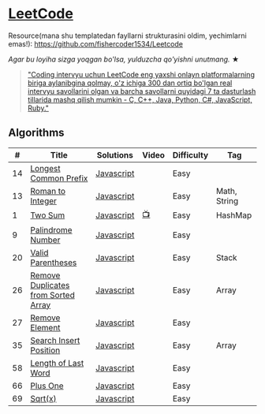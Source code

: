 # [LeetCode](https://leetcode.com/problemset/algorithms/)
Resource(mana shu templatedan fayllarni strukturasini oldim, yechimlarni emas!): https://github.com/fishercoder1534/Leetcode

_Agar bu loyiha sizga yoqgan bo'lsa, yulduzcha qo'yishni unutmang._ &#9733;

> ["Coding intervyu uchun LeetCode eng yaxshi onlayn platformalarning biriga aylanibgina qolmay, o'z ichiga 300 dan ortiq bo'lgan real intervyu savollarini olgan va barcha savollarni quyidagi 7 ta dasturlash tillarida mashq qilish mumkin - C, C++, Java, Python, C#, JavaScript, Ruby."](https://www.quora.com/How-effective-is-Leetcode-for-preparing-for-technical-interviews)

## Algorithms

| #    |      Title     | Solutions                                                                                                                                | Video                                                                         | Difficulty                       | Tag                  
|------|----------------|------------------------------------------------------------------------------------------------------------------------------------------|-------------------------------------------------------------------------------|----------------------------------|-------------
| 14   |[Longest Common Prefix](https://leetcode.com/problems/longest-common-prefix/)| [Javascript](../master/src/main/javascript/_14.js)                                                                   |                            | Easy                             
| 13   |[Roman to Integer](https://leetcode.com/problems/roman-to-integer)| [Javascript](../master/src/main/javascript/_13.js)                                                                   |                                                                               | Easy                             | Math, String
| 1    |[Two Sum](https://leetcode.com/problems/two-sum/)| [Javascript](../master/src/main/javascript/_1.js) | [:tv:](https://www.youtube.com/watch?v=kPXOr6pW8KM&t=)                        | Easy                             | HashMap 
| 9    |[Palindrome Number](https://leetcode.com/problems/palindrome-number/)| [Javascript](../master/src/main/javascript/_9.js)                                           |                                                                               | Easy 
| 20   |[Valid Parentheses](https://leetcode.com/problems/valid-parentheses/)| [Javascript](../master/src/main/javascript/_20.js)                                            |                                                                    | Easy                             |Stack
| 26   |[Remove Duplicates from Sorted Array](https://leetcode.com/problems/remove-duplicates-from-sorted-array/)| [Javascript](../master/src/main/javascript/_26.js)                                                                   | | Easy                             | Array 
| 27   |[Remove Element](https://leetcode.com/problems/remove-element/)| [Javascript](../master/src/main/javascript/_27.js)                                                                   |                                                                               | Easy                             |
| 35   |[Search Insert Position](https://leetcode.com/problems/search-insert-position/)| [Javascript](../master/src/main/javascript/_35.js)                                                                   || Easy                                                                          | Array 
| 58   |[Length of Last Word](https://leetcode.com/problems/length-of-last-word/)| [Javascript](../master/src/main/javascript/_58.js)                                                                   || Easy
| 66   |[Plus One](https://leetcode.com/problems/plus-one/)| [Javascript](../master/src/main/javascript/_66.js)                                                                   |   | Easy                             |
| 69   |[Sqrt(x)](https://leetcode.com/problems/sqrtx/)| [Javascript](../master/src/main/javascript/_69.java)                                                                   || Easy                                                                          |